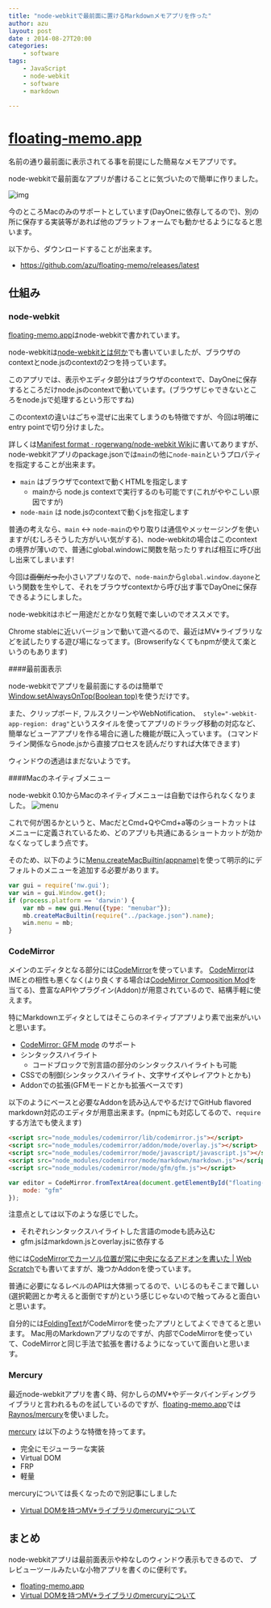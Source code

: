 ```yaml
---
title: "node-webkitで最前面に置けるMarkdownメモアプリを作った"
author: azu
layout: post
date : 2014-08-27T20:00
categories:
    - software
tags:
    - JavaScript
    - node-webkit
    - software
    - markdown

---
```


# [floating-memo.app](https://github.com/azu/floating-memo "floating-memo.app")

名前の通り最前面に表示されてる事を前提にした簡易なメモアプリです。

node-webkitで最前面なアプリが書けることに気づいたので簡単に作りました。

![img](https://efcl.info/wp-content/uploads/2014/08/25-1408964710.png)

今のところMacのみのサポートとしています(DayOneに依存してるので)、別の所に保存する実装等があれば他のプラットフォームでも動かせるようになると思います。

以下から、ダウンロードすることが出来ます。

- https://github.com/azu/floating-memo/releases/latest

## 仕組み

### node-webkit

[floating-memo.app](https://github.com/azu/floating-memo "floating-memo.app")はnode-webkitで書かれています。

node-webkitは[node-webkitとは何か](https://azu.github.io//slide/udonjs/node-webkit.html "node-webkitとは何か")でも書いていましたが、ブラウザのcontextとnode.jsのcontextの2つを持っています。

このアプリでは、表示やエディタ部分はブラウザのcontextで、DayOneに保存するところだけnode.jsのcontextで動いています。(ブラウザじゃできないところをnode.jsで処理するという形ですね)

このcontextの違いはごちゃ混ぜに出来てしまうのも特徴ですが、今回は明確にentry pointで切り分けました。

詳しくは[Manifest format · rogerwang/node-webkit Wiki](https://github.com/rogerwang/node-webkit/wiki/Manifest-format "Manifest format · rogerwang/node-webkit Wiki")に書いてありますが、node-webkitアプリのpackage.jsonでは`main`の他に`node-main`というプロパティを指定することが出来ます。

- `main` はブラウザでcontextで動くHTMLを指定します
	- mainから node.js contextで実行するのも可能です(これがややこしい原因ですが)
- `node-main` は node.jsのcontextで動くjsを指定します

普通の考えなら、`main` <-> `node-main`のやり取りは通信やメッセージングを使いますが(むしろそうした方がいい気がする)、node-webkitの場合はこのcontextの境界が薄いので、普通にglobal.windowに関数を貼ったりすれば相互に呼び出し出来てしまいます!

今回は<del>面倒だった</del>小さいアプリなので、`node-main`から`global.window.dayone`という関数を生やして、それをブラウザcontextから呼び出す事でDayOneに保存できるようにしました。

node-webkitはホビー用途だとかなり気軽で楽しいのでオススメです。

Chrome stableに近いバージョンで動いて遊べるので、最近はMV*ライブラリなどを試したりする遊び場になってます。(Browserifyなくてもnpmが使えて楽というのもあります)

####最前面表示

node-webkitでアプリを最前面にするのは簡単で[Window.setAlwaysOnTop(Boolean top)](https://github.com/rogerwang/node-webkit/wiki/Window#windowsetalwaysontopboolean-top "Window.setAlwaysOnTop(Boolean top)")を使うだけです。

また、クリップボード,
フルスクリーンやWebNotification、` style="-webkit-app-region: drag"`というスタイルを使ってアプリのドラッグ移動の対応など、簡単なビューアアプリを作る場合に適した機能が既に入っています。
(コマンドライン関係ならnode.jsから直接プロセスを読んだりすれば大体できます)

ウィンドウの透過はまだないようです。

####Macのネイティブメニュー

node-webkit 0.10からMacのネイティブメニューは自動では作られなくなりました。
![menu](https://efcl.info/wp-content/uploads/2014/08/30-1409390312.png)

これで何が困るかというと、MacだとCmd+QやCmd+a等のショートカットはメニューに定義されているため、どのアプリも共通にあるショートカットが効かなくなってしまう点です。

そのため、以下のように[Menu.createMacBuiltin(appname)](https://github.com/rogerwang/node-webkit/wiki/Menu "Menu.createMacBuiltin(appname)")を使って明示的にデフォルトのメニューを追加する必要があります。

```javascript
var gui = require('nw.gui');
var win = gui.Window.get();
if (process.platform == 'darwin') {
    var mb = new gui.Menu({type: "menubar"});
    mb.createMacBuiltin(require("../package.json").name);
    win.menu = mb;
}
```


### CodeMirror

メインのエディタとなる部分には[CodeMirror](http://codemirror.net/ "CodeMirror")を使っています。
[CodeMirror](http://codemirror.net/ "CodeMirror")はIMEとの相性も悪くなく(より良くする場合は[CodeMirror Composition Mod](https://github.com/zhusee2/codemirror-composition-mod "CodeMirror Composition Mod")を当てる)、豊富なAPIやプラグイン(Addon)が用意されているので、結構手軽に使えます。

特にMarkdownエディタとしてはそこらのネイティブアプリより素で出来がいいと思います。

- [CodeMirror: GFM mode](http://codemirror.net/mode/gfm/ "CodeMirror: GFM mode") のサポート
- シンタックスハイライト
	- コードブロックで別言語の部分のシンタックスハイライトも可能
- CSSでの制御(シンタックスハイライト、文字サイズやレイアウトとかも)
- Addonでの拡張(GFMモードとかも拡張ベースです)

以下のようにベースと必要なAddonを読み込んでやるだけでGitHub flavored markdown対応のエディタが用意出来ます。(npmにも対応してるので、`require`する方法でも使えます)

```html
<script src="node_modules/codemirror/lib/codemirror.js"></script>
<script src="node_modules/codemirror/addon/mode/overlay.js"></script>
<script src="node_modules/codemirror/mode/javascript/javascript.js"></script>
<script src="node_modules/codemirror/mode/markdown/markdown.js"></script>
<script src="node_modules/codemirror/mode/gfm/gfm.js"></script>
```


```javascript
var editor = CodeMirror.fromTextArea(document.getElementById("floating-memo"), {
    mode: "gfm"
});
```

注意点としては以下のような感じでした。

- それぞれシンタックスハイライトした言語のmodeも読み込む
- gfm.jsはmarkdown.jsとoverlay.jsに依存する

他には[CodeMirrorでカーソル位置が常に中央になるアドオンを書いた | Web Scratch](https://efcl.info/2014/08/24/codemirror-typewriter-scrolling/ "CodeMirrorでカーソル位置が常に中央になるアドオンを書いた | Web Scratch")でも書いてますが、幾つかAddonを使っています。

普通に必要になるレベルのAPIは大体揃ってるので、いじるのもそこまで難しい(選択範囲とか考えると面倒ですが)という感じじゃないので触ってみると面白いと思います。

自分的には[FoldingText](http://www.foldingtext.com/ "FoldingText")がCodeMirrorを使ったアプリとしてよくできてると思います。
Mac用のMarkdownアプリなのですが、内部でCodeMirrorを使っていて、CodeMirrorと同じ手法で拡張を書けるようになっていて面白いと思います。

### Mercury

最近node-webkitアプリを書く時、何かしらのMV*やデータバインディングライブラリと言われるものを試しているのですが、[floating-memo.app](https://github.com/azu/floating-memo "floating-memo.app")では[Raynos/mercury](https://github.com/Raynos/mercury "Raynos/mercury")を使いました。

[mercury](https://github.com/Raynos/mercury "Raynos/mercury") は以下のような特徴を持ってます。

- 完全にモジューラーな実装
- Virtual DOM
- FRP
- 軽量

mercuryについては長くなったので別記事にしました

- [Virtual DOMを持つMV*ライブラリのmercuryについて](https://efcl.info/2014/08/28/mercury/)

## まとめ

node-webkitアプリは最前面表示や枠なしのウィンドウ表示もできるので、
プレビューツールみたいな小物アプリを書くのに便利です。

- [floating-memo.app](https://github.com/azu/floating-memo "floating-memo.app")
- [Virtual DOMを持つMV*ライブラリのmercuryについて](https://efcl.info/2014/08/28/mercury/)
